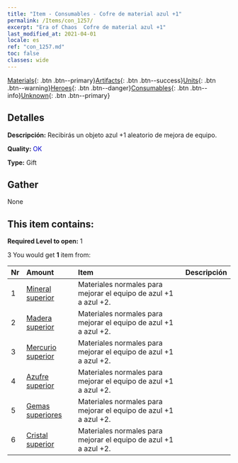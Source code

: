 ```yaml
---
title: "Item - Consumables - Cofre de material azul +1"
permalink: /Items/con_1257/
excerpt: "Era of Chaos  Cofre de material azul +1"
last_modified_at: 2021-04-01
locale: es
ref: "con_1257.md"
toc: false
classes: wide
---
```

 [Materials](/es/Items/){: .btn .btn--primary}[Artifacts](/es/Items/Artifacts/){: .btn .btn--success}[Units](/es/Items/Units/){: .btn .btn--warning}[Heroes](/es/Items/Heroes/){: .btn .btn--danger}[Consumables](/es/Items/Consumables/){: .btn .btn--info}[Unknown](/es/Items/Unknown/){: .btn .btn--primary}

## Detalles
 **Descripción:** Recibirás un objeto azul +1 aleatorio de mejora de equipo.

 **Quality:** <span style="color: #0000CD">OK</span>

 **Type:** Gift

## Gather

  None

## This item contains:

 **Required Level to open:** 1

 3 You would get **1** item  from:

  | Nr | Amount |     Item    | Descripción |
  |:---|:-------|:------------|:-----------:|
  | 1 | [Mineral superior](/es/Items/mat_19/) | Materiales normales para mejorar el equipo de azul +1 a azul +2. | 
  | 2 | [Madera superior](/es/Items/mat_20/) | Materiales normales para mejorar el equipo de azul +1 a azul +2. | 
  | 3 | [Mercurio superior](/es/Items/mat_21/) | Materiales normales para mejorar el equipo de azul +1 a azul +2. | 
  | 4 | [Azufre superior](/es/Items/mat_22/) | Materiales normales para mejorar el equipo de azul +1 a azul +2. | 
  | 5 | [Gemas superiores](/es/Items/mat_23/) | Materiales normales para mejorar el equipo de azul +1 a azul +2. | 
  | 6 | [Cristal superior](/es/Items/mat_24/) | Materiales normales para mejorar el equipo de azul +1 a azul +2. | 
